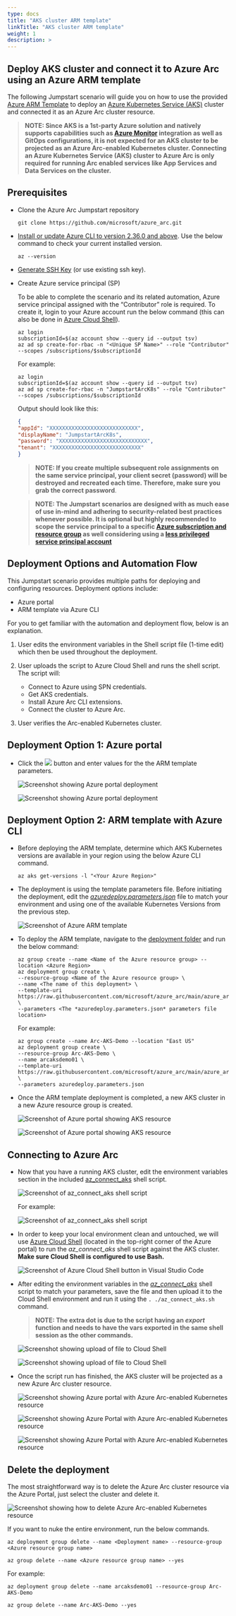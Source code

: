 ```yaml
---
type: docs
title: "AKS cluster ARM template"
linkTitle: "AKS cluster ARM template"
weight: 1
description: >
---
```


## Deploy AKS cluster and connect it to Azure Arc using an Azure ARM template

The following Jumpstart scenario will guide you on how to use the provided [Azure ARM Template](https://docs.microsoft.com/azure/azure-resource-manager/templates/overview) to deploy an [Azure Kubernetes Service (AKS)](https://docs.microsoft.com/azure/aks/intro-kubernetes) cluster and connected it as an Azure Arc cluster resource.

  > **NOTE: Since AKS is a 1st-party Azure solution and natively supports capabilities such as [Azure Monitor](https://docs.microsoft.com/azure/azure-monitor/insights/container-insights-overview) integration as well as GitOps configurations, it is not expected for an AKS cluster to be projected as an Azure Arc-enabled Kubernetes cluster. Connecting an Azure Kubernetes Service (AKS) cluster to Azure Arc is only required for running Arc enabled services like App Services and Data Services on the cluster.**

## Prerequisites

- Clone the Azure Arc Jumpstart repository

    ```shell
    git clone https://github.com/microsoft/azure_arc.git
    ```
  
- [Install or update Azure CLI to version 2.36.0 and above](https://docs.microsoft.com/cli/azure/install-azure-cli?view=azure-cli-latest). Use the below command to check your current installed version.

  ```shell
  az --version
  ```

- [Generate SSH Key](https://docs.microsoft.com/azure/virtual-machines/linux/create-ssh-keys-detailed) (or use existing ssh key).

- Create Azure service principal (SP)

    To be able to complete the scenario and its related automation, Azure service principal assigned with the “Contributor” role is required. To create it, login to your Azure account run the below command (this can also be done in [Azure Cloud Shell](https://shell.azure.com/)).

    ```shell
    az login
    subscriptionId=$(az account show --query id --output tsv)
    az ad sp create-for-rbac -n "<Unique SP Name>" --role "Contributor" --scopes /subscriptions/$subscriptionId
    ```

    For example:

    ```shell
    az login
    subscriptionId=$(az account show --query id --output tsv)
    az ad sp create-for-rbac -n "JumpstartArcK8s" --role "Contributor" --scopes /subscriptions/$subscriptionId
    ```

    Output should look like this:

    ```json
    {
    "appId": "XXXXXXXXXXXXXXXXXXXXXXXXXXXX",
    "displayName": "JumpstartArcK8s",
    "password": "XXXXXXXXXXXXXXXXXXXXXXXXXXXX",
    "tenant": "XXXXXXXXXXXXXXXXXXXXXXXXXXXX"
    }
    ```

    > **NOTE: If you create multiple subsequent role assignments on the same service principal, your client secret (password) will be destroyed and recreated each time. Therefore, make sure you grab the correct password**.

    > **NOTE: The Jumpstart scenarios are designed with as much ease of use in-mind and adhering to security-related best practices whenever possible. It is optional but highly recommended to scope the service principal to a specific [Azure subscription and resource group](https://docs.microsoft.com/cli/azure/ad/sp?view=azure-cli-latest) as well considering using a [less privileged service principal account](https://docs.microsoft.com/azure/role-based-access-control/best-practices)**

## Deployment Options and Automation Flow

This Jumpstart scenario provides multiple paths for deploying and configuring resources. Deployment options include:

- Azure portal
- ARM template via Azure CLI

For you to get familiar with the automation and deployment flow, below is an explanation.

1. User edits the environment variables in the Shell script file (1-time edit) which then be used throughout the deployment.

2. User uploads the script to Azure Cloud Shell and runs the shell script. The script will:

    - Connect to Azure using SPN credentials.
    - Get AKS credentials.
    - Install Azure Arc CLI extensions.
    - Connect the cluster to Azure Arc.

3. User verifies the Arc-enabled Kubernetes cluster.

## Deployment Option 1: Azure portal

- Click the <a href="https://portal.azure.com/#create/Microsoft.Template/uri/https%3A%2F%2Fraw.githubusercontent.com%2Fmicrosoft%2Fazure_arc%2Fmain%2Fazure_arc_k8s_jumpstart%2Faks%2Farm_template%2Fazuredeploy.json" target="_blank"><img src="https://aka.ms/deploytoazurebutton"/></a> button and enter values for the the ARM template parameters.

  ![Screenshot showing Azure portal deployment](./01.png)

  ![Screenshot showing Azure portal deployment](./02.png)

## Deployment Option 2: ARM template with Azure CLI

- Before deploying the ARM template, determine which AKS Kubernetes versions are available in your region using the below Azure CLI command.

  ```shell
  az aks get-versions -l "<Your Azure Region>"
  ```

- The deployment is using the template parameters file. Before initiating the deployment, edit the [*azuredeploy.parameters.json*](https://github.com/microsoft/azure_arc/blob/main/azure_arc_k8s_jumpstart/aks/arm_template/azuredeploy.parameters.json) file to match your environment and using one of the available Kubernetes Versions from the previous step.

  ![Screenshot of Azure ARM template](./03.png)

- To deploy the ARM template, navigate to the [deployment folder](https://github.com/microsoft/azure_arc/tree/main/azure_arc_k8s_jumpstart/aks/arm_template) and run the below command:

  ```shell
  az group create --name <Name of the Azure resource group> --location <Azure Region>
  az deployment group create \
  --resource-group <Name of the Azure resource group> \
  --name <The name of this deployment> \
  --template-uri https://raw.githubusercontent.com/microsoft/azure_arc/main/azure_arc_k8s_jumpstart/aks/arm_template/azuredeploy.json \
  --parameters <The *azuredeploy.parameters.json* parameters file location>
  ```

  For example:

  ```shell
  az group create --name Arc-AKS-Demo --location "East US"
  az deployment group create \
  --resource-group Arc-AKS-Demo \
  --name arcaksdemo01 \
  --template-uri https://raw.githubusercontent.com/microsoft/azure_arc/main/azure_arc_k8s_jumpstart/aks/arm_template/azuredeploy.json \
  --parameters azuredeploy.parameters.json
  ```

- Once the ARM template deployment is completed, a new AKS cluster in a new Azure resource group is created.

  ![Screenshot of Azure portal showing AKS resource](./04.png)

  ![Screenshot of Azure portal showing AKS resource](./05.png)

## Connecting to Azure Arc

- Now that you have a running AKS cluster, edit the environment variables section in the included [az_connect_aks](https://github.com/microsoft/azure_arc/blob/main/azure_arc_k8s_jumpstart/aks/arm_template/scripts/az_connect_aks.sh) shell script.

  ![Screenshot of az_connect_aks shell script](./06.png)

  For example:

  ![Screenshot of az_connect_aks shell script](./07.png)

- In order to keep your local environment clean and untouched, we will use [Azure Cloud Shell](https://docs.microsoft.com/azure/cloud-shell/overview) (located in the top-right corner of the Azure portal) to run the *az_connect_aks* shell script against the AKS cluster. **Make sure Cloud Shell is configured to use Bash.**

  ![Screenshot of Azure Cloud Shell button in Visual Studio Code](./08.png)

- After editing the environment variables in the [*az_connect_aks*](https://github.com/microsoft/azure_arc/blob/main/azure_arc_k8s_jumpstart/aks/arm_template/scripts/az_connect_aks.sh) shell script to match your parameters, save the file and then upload it to the Cloud Shell environment and run it using the ```. ./az_connect_aks.sh``` command.

  > **NOTE: The extra dot is due to the script having an *export* function and needs to have the vars exported in the same shell session as the other commands.**

  ![Screenshot showing upload of file to Cloud Shell](./09.png)

  ![Screenshot showing upload of file to Cloud Shell](./10.png)

- Once the script run has finished, the AKS cluster will be projected as a new Azure Arc cluster resource.

  ![Screenshot showing Azure portal with Azure Arc-enabled Kubernetes resource](./11.png)

  ![Screenshot showing Azure Portal with Azure Arc-enabled Kubernetes resource](./12.png)

  ![Screenshot showing Azure Portal with Azure Arc-enabled Kubernetes resource](./13.png)

## Delete the deployment

The most straightforward way is to delete the Azure Arc cluster resource via the Azure Portal, just select the cluster and delete it.

![Screenshot showing how to delete Azure Arc-enabled Kubernetes resource](./14.png)

If you want to nuke the entire environment, run the below commands.

```shell
az deployment group delete --name <Deployment name> --resource-group <Azure resource group name>
```

```shell
az group delete --name <Azure resource group name> --yes
```

For example:

```shell
az deployment group delete --name arcaksdemo01 --resource-group Arc-AKS-Demo
```

```shell
az group delete --name Arc-AKS-Demo --yes
```
